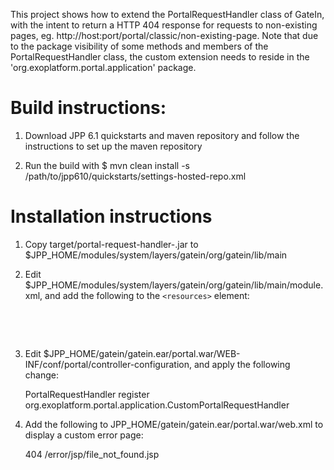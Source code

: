 This project shows how to extend the PortalRequestHandler class of GateIn, with the intent to return a HTTP 404 response for requests to non-existing pages, eg. http://host:port/portal/classic/non-existing-page. Note that due to the package visibility of some methods and members of the PortalRequestHandler class, the custom extension needs to reside in the 'org.exoplatform.portal.application' package.

Build instructions:
==================

1. Download JPP 6.1 quickstarts and maven repository and follow the instructions to set up the maven repository

2. Run the build with
   $ mvn clean install -s /path/to/jpp610/quickstarts/settings-hosted-repo.xml
   

Installation instructions
=========================

1. Copy target/portal-request-handler-<VERSION>.jar to $JPP_HOME/modules/system/layers/gatein/org/gatein/lib/main

2. Edit $JPP_HOME/modules/system/layers/gatein/org/gatein/lib/main/module.xml, and add the following to the `<resources>` element:
 <pre> 
   <resource-root path="portal-request-handler-<VERSION>.jar"/>
 </pre> 
3. Edit $JPP_HOME/gatein/gatein.ear/portal.war/WEB-INF/conf/portal/controller-configuration, and apply the following change:   

    <component-plugin>
      <name>PortalRequestHandler</name>
      <set-method>register</set-method>
      <!-- Disable the default handler
      <type>org.exoplatform.portal.application.PortalRequestHandler</type>
      -->
      <type>org.exoplatform.portal.application.CustomPortalRequestHandler</type>

4. Add the following to JPP_HOME/gatein/gatein.ear/portal.war/web.xml to display a custom error page:
    
    <error-page>
      <error-code>404</error-code>
      <location>/error/jsp/file_not_found.jsp</location>
    </error-page>
